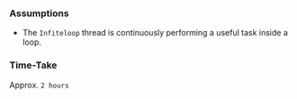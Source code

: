 ### Assumptions

- The `Infiteloop` thread is continuously performing a useful task inside a loop.

### Time-Take

Approx. `2 hours`